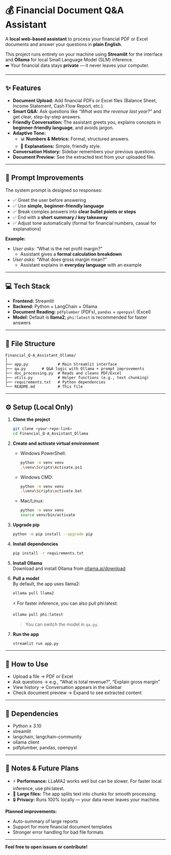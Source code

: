 # 💰 Financial Document Q&A Assistant

A **local web-based assistant** to process your financial PDF or Excel documents and answer your questions in **plain English**.

This project runs entirely on your machine using **Streamlit** for the interface and **Ollama** for local Small Language Model (SLM) inference.  
➡️ Your financial data stays **private** — it never leaves your computer.

---

## ✨ Features

- **Document Upload:** Add financial PDFs or Excel files (Balance Sheet, Income Statement, Cash Flow Report, etc.).
- **Smart Q&A:** Ask questions like *“What was the revenue last year?”* and get clear, step-by-step answers.
- **Friendly Conversation:** The assistant greets you, explains concepts in **beginner-friendly language**, and avoids jargon.
- **Adaptive Tone:**  
  - 📊 **Numbers & Metrics:** Formal, structured answers.  
  - 💬 **Explanations:** Simple, friendly style.
- **Conversation History:** Sidebar remembers your previous questions.
- **Document Preview:** See the extracted text from your uploaded file.

---

## 🧠 Prompt Improvements

The system prompt is designed so responses:  
- ✅ Greet the user before answering  
- ✅ Use **simple, beginner-friendly language**  
- ✅ Break complex answers into **clear bullet points or steps**  
- ✅ End with a **short summary / key takeaway**  
- ✅ Adjust tone automatically (formal for financial numbers, casual for explanations)

**Example:**  
- *User asks:* “What is the net profit margin?”  
  - Assistant gives a **formal calculation breakdown**  
- *User asks:* “What does gross margin mean?”  
  - Assistant explains in **everyday language** with an example

---

## 💻 Tech Stack

- **Frontend:** Streamlit  
- **Backend:** Python + LangChain + Ollama  
- **Document Reading:** `pdfplumber` (PDFs), `pandas` + `openpyxl` (Excel)  
- **Model:** Default is **llama2**; `phi:latest` is recommended for faster answers

---

## 📂 File Structure

```
Financial_Q-A_Assistant_Ollama/
│
├── app.py             # Main Streamlit interface
├── qa.py       # Q&A logic with Ollama + prompt improvements
├── doc_processing.py  # Reads and cleans PDF/Excel
├── utils.py           # Helper functions (e.g., text chunking)
├── requirements.txt   # Python dependencies
└── README.md          # This file
```

---

## ⚙️ Setup (Local Only)

1. **Clone the project**  
   ```bash
   git clone <your-repo-link>
   cd Financial_Q-A_Assistant_Ollama
   ```

2. **Create and activate virtual environment**

   - Windows PowerShell:
     ```bash
     python -m venv venv
     .\venv\Scripts\Activate.ps1
     ```
   - Windows CMD:
     ```bash
     python -m venv venv
     .\venv\Scripts\activate.bat
     ```
   - Mac/Linux:
     ```bash
     python -m venv venv
     source venv/bin/activate
     ```

3. **Upgrade pip**
   ```bash
   python -m pip install --upgrade pip
   ```

4. **Install dependencies**
   ```bash
   pip install -r requirements.txt
   ```

5. **Install Ollama**  
   Download and install Ollama from [ollama.ai/download](https://ollama.ai/download)

6. **Pull a model**  
   By default, the app uses llama2:
   ```bash
   ollama pull llama2
   ```
   ⚡ For faster inference, you can also pull phi:latest:
   ```bash
   ollama pull phi:latest
   ```
   > You can switch the model in `qa.py`.

7. **Run the app**
   ```bash
   streamlit run app.py
   ```

---

## 🚀 How to Use

- Upload a file → PDF or Excel
- Ask questions → e.g., “What is total revenue?”, “Explain gross margin”
- View history → Conversation appears in the sidebar
- Check document preview → Expand to see extracted content

---

## 📝 Dependencies

- Python ≥ 3.10
- streamlit
- langchain, langchain-community
- ollama client
- pdfplumber, pandas, openpyxl

---

## 📌 Notes & Future Plans

- ⚡ **Performance:** LLaMA2 works well but can be slower. For faster local inference, use phi:latest.
- 📄 **Large files:** The app splits text into chunks for smooth processing.
- 🔒 **Privacy:** Runs 100% locally — your data never leaves your machine.

**Planned improvements:**
- Auto-summary of large reports
- Support for more financial document templates
- Stronger error handling for bad file formats

---

**Feel free to open issues or contribute!**
